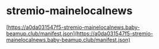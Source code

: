 # stremio-mainelocalnews

[https://a0da031547f5-stremio-mainelocalnews.baby-beamup.club/manifest.json](https://a0da031547f5-stremio-mainelocalnews.baby-beamup.club/manifest.json)
